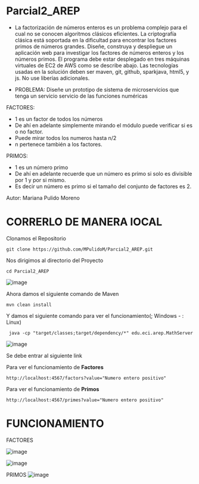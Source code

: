 # Parcial2_AREP

- La factorización de números enteros es un problema complejo para el cual no se conocen algoritmos clásicos eficientes. La criptografía clásica está soportada en la dificultad para encontrar los factores primos de números grandes.
Diseñe, construya y despliegue un aplicación web para investigar los factores de números enteros y los números primos. El programa debe estar desplegado en tres máquinas virtuales de EC2 de AWS como se describe abajo. Las tecnologías usadas en la solución deben ser maven, git, github, sparkjava, html5, y js. No use liberías adicionales.

- PROBLEMA:
Diseñe un prototipo de sistema de microservicios que tenga un servicio servicio de las funciones numéricas


FACTORES:
- 1 es un factor de todos los números
- De ahí en adelante simplemente mirando el módulo puede verificar si es o no factor.
- Puede mirar todos los numeros hasta n/2
- n pertenece también a los factores.


PRIMOS: 
- 1 es un número primo
- De ahí en adelante recuerde que un número es primo si solo es divisible por 1 y por si mismo.
- Es decir un número es primo si el tamaño del conjunto de factores es 2.


Autor: Mariana Pulido Moreno 

# CORRERLO DE MANERA lOCAL

Clonamos el Repositorio
```
git clone https://github.com/MPulidoM/Parcial2_AREP.git
```
Nos dirigimos al directorio del Proyecto
```
cd Parcial2_AREP
```
![image](https://github.com/MPulidoM/Parcial2_AREP/assets/118181543/a612a531-d6ef-490f-9869-a2e17878255e)

Ahora damos el siguiente comando de Maven 
```
mvn clean install
```
Y damos el siguiente comando para ver el funcionamiento(; Windows - : Linux)
```
 java -cp "target/classes;target/dependency/*" edu.eci.arep.MathServer
```
![image](https://github.com/MPulidoM/Parcial2_AREP/assets/118181543/cf827730-de73-4c1f-8dfb-423bbcd7acb6)

Se debe entrar al siguiente link

Para ver el funcionamiento de **Factores**
```
http://localhost:4567/factors?value="Numero entero positivo"
```
Para ver el funcionamiento de **Primos**
```
http://localhost:4567/primes?value="Numero entero positivo"
```

# FUNCIONAMIENTO

FACTORES

![image](https://github.com/MPulidoM/Parcial2_AREP/assets/118181543/c4ee943f-f978-46ae-8c91-4b7d4b86e115)

![image](https://github.com/MPulidoM/Parcial2_AREP/assets/118181543/0ca3c91b-f556-4cec-b567-ab230a950d5c)

PRIMOS
![image](https://github.com/MPulidoM/Parcial2_AREP/assets/118181543/977967a9-99b0-455c-b493-ea40e30b5464)




